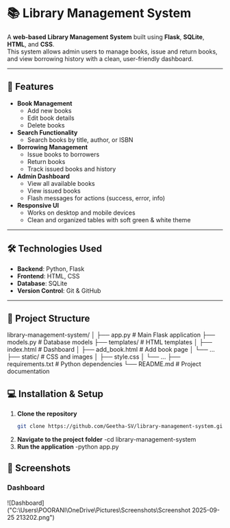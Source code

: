 # 📚 Library Management System

A **web-based Library Management System** built using **Flask**, **SQLite**, **HTML**, and **CSS**.  
This system allows admin users to manage books, issue and return books, and view borrowing history with a clean, user-friendly dashboard.

---

## 🚀 Features

- **Book Management**
  - Add new books
  - Edit book details
  - Delete books
- **Search Functionality**
  - Search books by title, author, or ISBN
- **Borrowing Management**
  - Issue books to borrowers
  - Return books
  - Track issued books and history
- **Admin Dashboard**
  - View all available books
  - View issued books
  - Flash messages for actions (success, error, info)
- **Responsive UI**
  - Works on desktop and mobile devices
  - Clean and organized tables with soft green & white theme

---

## 🛠️ Technologies Used

- **Backend**: Python, Flask  
- **Frontend**: HTML, CSS  
- **Database**: SQLite  
- **Version Control**: Git & GitHub  

---

## 📂 Project Structure
library-management-system/
│
├── app.py # Main Flask application
├── models.py # Database models
├── templates/ # HTML templates
│ ├── index.html # Dashboard
│ ├── add_book.html # Add book page
│ └── ...
├── static/ # CSS and images
│ ├── style.css
│ └── ...
├── requirements.txt # Python dependencies
└── README.md # Project documentation
## 💻 Installation & Setup

1. **Clone the repository**
   ```bash
   git clone https://github.com/Geetha-SV/library-management-system.git
2. **Navigate to the project folder**
   -cd library-management-system
3. **Run the application**
   -python app.py

## 📸 Screenshots
### Dashboard
![Dashboard]("C:\Users\POORANI\OneDrive\Pictures\Screenshots\Screenshot 2025-09-25 213202.png")
